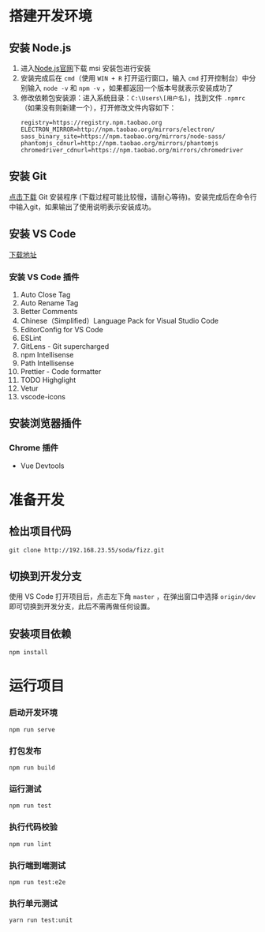 # 搭建开发环境

## 安装 Node.js

1. 进入[Node.js官网](https://nodejs.org/en/download/)下载 msi 安装包进行安装
2. 安装完成后在 `cmd`（使用 `WIN + R` 打开运行窗口，输入 `cmd` 打开控制台）中分别输入 `node -v` 和 `npm -v` ，如果都返回一个版本号就表示安装成功了
3. 修改依赖包安装源：进入系统目录：`C:\Users\[用户名]`，找到文件 `.npmrc`（如果没有则新建一个），打开修改文件内容如下：
   ```
   registry=https://registry.npm.taobao.org
   ELECTRON_MIRROR=http://npm.taobao.org/mirrors/electron/
   sass_binary_site=https://npm.taobao.org/mirrors/node-sass/
   phantomjs_cdnurl=http://npm.taobao.org/mirrors/phantomjs
   chromedriver_cdnurl=https://npm.taobao.org/mirrors/chromedriver
   ```

## 安装 Git

[点击下载](https://git-scm.com/download/win) Git 安装程序 (下载过程可能比较慢，请耐心等待)。安装完成后在命令行中输入git，如果输出了使用说明表示安装成功。

## 安装 VS Code

[下载地址](https://code.visualstudio.com/)

### 安装 VS Code 插件

1. Auto Close Tag
2. Auto Rename Tag
3. Better Comments
4. Chinese（Simplified）Language Pack for Visual Studio Code
5. EditorConfig for VS Code
6. ESLint
7. GitLens - Git supercharged
8. npm Intellisense
9. Path Intellisense
10. Prettier - Code formatter
11. TODO Highglight
12. Vetur
13. vscode-icons

## 安装浏览器插件

### Chrome 插件

* Vue Devtools

# 准备开发

## 检出项目代码

```
git clone http://192.168.23.55/soda/fizz.git
```

## 切换到开发分支

使用 VS Code 打开项目后，点击左下角 `master` ，在弹出窗口中选择 `origin/dev` 即可切换到开发分支，此后不需再做任何设置。

## 安装项目依赖
```
npm install
```

# 运行项目

### 启动开发环境
```
npm run serve
```

### 打包发布
```
npm run build
```

### 运行测试
```
npm run test
```

### 执行代码校验
```
npm run lint
```

### 执行端到端测试
```
npm run test:e2e
```

### 执行单元测试
```
yarn run test:unit
```
